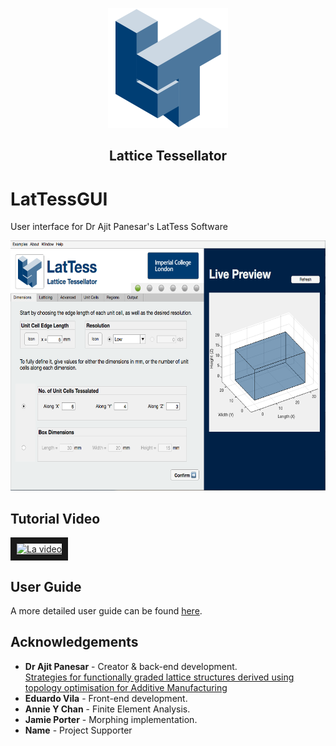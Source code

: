 <p align="center">
  <img src="logo_big.png" height="192"><br/>
  <h2 align="center">Lattice Tessellator</h2>
</p>

# LatTessGUI
User interface for Dr Ajit Panesar's LatTess Software
<p align="center">
  <img src="/docs/Screenshots/Overall.png" height="400"><br/>
</p>

## Tutorial Video
<a href="http://www.youtube.com/watch?feature=player_embedded&v=dQw4w9WgXcQ
" target="_blank"><img src="http://img.youtube.com/vi/dQw4w9WgXcQ/0.jpg" 
alt="La video" width="240" height="180" border="10" /></a>

## User Guide
A more detailed user guide can be found <a href="/docs/UserGuide.md">here</a>.

## Acknowledgements
+ **Dr Ajit Panesar** - Creator & back-end development.  
[Strategies for functionally graded lattice structures derived using topology optimisation for Additive Manufacturing](https://www.sciencedirect.com/science/article/pii/S221486041730115X)
+ **Eduardo Vila** - Front-end development.
+ **Annie Y Chan** - Finite Element Analysis.
+ **Jamie Porter** - Morphing implementation.
+ **Name** - Project Supporter

